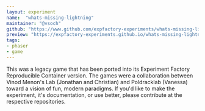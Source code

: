 ```yaml
---
layout: experiment
name:  "whats-missing-lightning"
maintainer: "@vsoch"
github: "https://www.github.com/expfactory-experiments/whats-missing-lightning"
preview: "https://expfactory-experiments.github.io/whats-missing-lightning"
tags:
- phaser
- game
---
```


This was a legacy game that has been ported into its Experiment Factory Reproducible Container version. The games were a collaboration between Vinod Menon's Lab (Jonathan and Christian) and Poldracklab (Vanessa) toward a vision of fun, modern paradigms. If you'd like to make the experiment, it's documentation, or use better, please contribute at the respective repositories.
